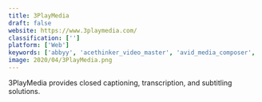 ```yaml
---
title: 3PlayMedia
draft: false 
website: https://www.3playmedia.com/
classification: ['']
platform: ['Web']
keywords: ['abbyy', 'acethinker_video_master', 'avid_media_composer', 'biteable', 'davinci_resolve', 'filmora', 'forscene', 'hitfilm_4_pro', 'lilt', 'magix_vegas_pro', 'reevio', 'speechpad', 'very_large_bits', 'videolicious', 'wevideo']
image: 2020/04/3PlayMedia.png
---
```

3PlayMedia provides closed captioning, transcription, and subtitling solutions.